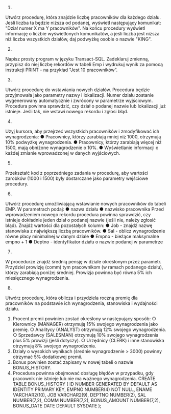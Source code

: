 1.
Utwórz procedurę, która znajdzie liczbę pracowników dla każdego działu. Jeśli liczba ta będzie niższa
od podanej, wyświetl następujący komunikat: "Dział numer X ma Y pracowników". Na końcu procedury
wyświetl informację o liczbie wyświetlonych komunikatów, a jeśli liczba jest niższa niż liczba
wszystkich działów, daj podwyżkę osobie o nazwie "KING".

2.
Napisz prosty program w języku Transact-SQL. Zadeklaruj zmienną, przypisz do niej liczbę rekordów
w tabeli Emp i wydrukuj wynik za pomocą instrukcji PRINT - na przykład "Jest 10 pracowników”.

3.
Utwórz procedurę do wstawiania nowych działów. Procedura będzie przyjmowała jako parametry
nazwy i lokalizacji. Numer działu zostanie wygenerowany automatycznie i zwrócony w parametrze
wyjściowym. Procedura powinna sprawdzić, czy dział o podanej nazwie lub lokalizacji już istnieje. Jeśli
tak, nie wstawi nowego rekordu i zgłosi błąd.

4.
Użyj kursora, aby przejrzeć wszystkich pracowników i zmodyfikować ich wynagrodzenia:
● Pracownicy, którzy zarabiają mniej niż 1000, otrzymują 10% podwyżkę wynagrodzenia.
● Pracownicy, którzy zarabiają więcej niż 1500, mają obniżone wynagrodzenie o 10%.
● Wyświetlanie informacji o każdej zmianie wprowadzonej w danych wyjściowych.

5.
Przekształć kod z poprzedniego zadania w procedurę, aby wartości zarobków (1000 i 1500) były
dostarczane jako parametry wejściowe procedury.

6.
Utwórz procedurę umożliwiającą wstawianie nowych pracowników do tabeli EMP. W parametrach
podaj:
● nazwa działu
● nazwisko pracownika
Przed wprowadzeniem nowego rekordu procedura powinna sprawdzić, czy istnieje dokładnie jeden
dział o podanej nazwie (jeśli nie, należy zgłosić błąd).
Znajdź wartości dla pozostałych kolumn:
● Job - znajdź nazwę stanowiska z największą liczbą pracowników.
● Sal - oblicz wynagrodzenie równe płacy minimalnej w danym dziale
● Empno - bieżące maksymalne empno + 1
● Deptno - identyfikator działu o nazwie podanej w parametrze

7.
W procedurze znajdź średnią pensję w dziale określonym przez parametr. Przydziel prowizję (comm)
tym pracownikom (w ramach podanego działu), którzy zarabiają poniżej średniej. Prowizja powinna
być równa 5% ich miesięcznego wynagrodzenia.

8.
Utwórz procedurę, która oblicza i przydziela roczną premię dla pracowników na podstawie ich
wynagrodzenia, stanowiska i wydajności działu.
1. Procent premii powinien zostać określony w następujący sposób:
○ Kierownicy (MANAGER) otrzymują 15% swojego wynagrodzenia jako premię.
○ Analitycy (ANALYST) otrzymują 12% swojego wynagrodzenia.
○ Sprzedawcy (SALESMAN) otrzymują 10% swojego wynagrodzenia plus 5% prowizji (jeśli
dotyczy).
○ Urzędnicy (CLERK) i inne stanowiska otrzymują 8% swojego wynagrodzenia.
2. Działy o wysokich wynikach (średnie wynagrodzenie > 3000) powinny otrzymać 5% dodatkowej
premii.
3. Bonus powinien zostać zapisany w nowej tabeli o nazwie BONUS_HISTORY.
4. Procedura powinna obejmować obsługę błędów w przypadku, gdy pracownik nie istnieje lub nie ma
ważnego wynagrodzenia.
CREATE TABLE BONUS_HISTORY (
ID NUMBER GENERATED BY DEFAULT AS IDENTITY PRIMARY KEY,
EMPNO NUMBER(4) NOT NULL,
ENAME VARCHAR2(10),
JOB VARCHAR2(9),
DEPTNO NUMBER(2),
SAL NUMBER(7,2),
COMM NUMBER(7,2),
BONUS_AMOUNT NUMBER(7,2),
BONUS_DATE DATE DEFAULT SYSDATE );
